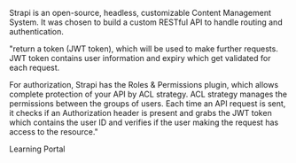 Strapi is an open-source, headless, customizable Content Management System. It was chosen to build a custom RESTful API to handle routing and authentication.

"return a token (JWT token), which will be used to make further requests. JWT token contains user information and expiry which get validated for each request.

For authorization, Strapi has the Roles & Permissions plugin, which allows complete protection of your API by ACL strategy. ACL strategy manages the permissions between the groups of users. Each time an API request is sent, it checks if an Authorization header is present and grabs the JWT token which contains the user ID and verifies if the user making the request has access to the resource."

Learning Portal
